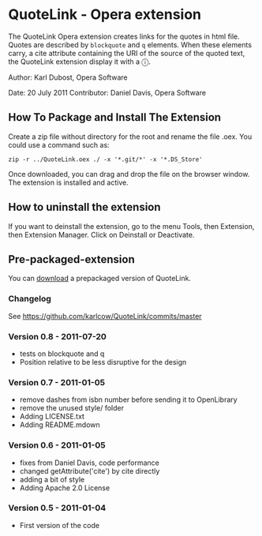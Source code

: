 # QuoteLink - Opera extension

The QuoteLink Opera extension creates links for the quotes in html file. Quotes are described by <code>blockquote</code> and <code>q</code> elements. When these elements carry, a cite attribute containing the URI of the source of the quoted text, the QuoteLink extension display it with a ⓘ.

Author: Karl Dubost, Opera Software

Date: 20 July 2011
Contributor: Daniel Davis, Opera Software

## How To Package and Install The Extension

Create a zip file without directory for the root and rename the file .oex. You could use a command such as:

    zip -r ../QuoteLink.oex ./ -x '*.git/*' -x '*.DS_Store'

Once downloaded, you can drag and drop the file on the browser window. The extension is installed and active.

## How to uninstall the extension

If you want to deinstall the extension, go to the menu Tools, then Extension, then Extension Manager. Click on Deinstall or Deactivate.

## Pre-packaged-extension

You can  [download](https://github.com/karlcow/QuoteLink/downloads) a prepackaged version of QuoteLink.

### Changelog

See https://github.com/karlcow/QuoteLink/commits/master

### Version 0.8 - 2011-07-20
* tests on blockquote and q
* Position relative to be less disruptive for the design

### Version 0.7 - 2011-01-05
* remove dashes from isbn number before sending it to OpenLibrary
* remove the unused style/ folder
* Adding LICENSE.txt
* Adding README.mdown

### Version 0.6 - 2011-01-05
* fixes from Daniel Davis, code performance
* changed getAttribute('cite') by cite directly
* adding a bit of style
* Adding Apache 2.0 License

### Version 0.5 - 2011-01-04
* First version of the code
